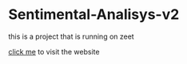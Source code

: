 # Sentimental-Analisys-v2

this is a project that is running on zeet

[click me](https://sentimental-analisys-v2-9b0p-master-rzgpff26oq-wm.a.run.app/) to visit the website
